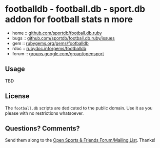 # footballdb -  football.db -  sport.db addon for football stats n more


* home  :: [github.com/sportdb/football.db.ruby](https://github.com/sportdb/football.db.ruby)
* bugs  :: [github.com/sportdb/football.db.ruby/issues](https://github.com/sportdb/football.db.ruby/issues)
* gem   :: [rubygems.org/gems/footballdb](https://rubygems.org/gems/footballdb)
* rdoc  :: [rubydoc.info/gems/footballdb](http://rubydoc.info/gems/footballdb)
* forum :: [groups.google.com/group/opensport](https://groups.google.com/group/opensport)


## Usage

TBD


## License

The `football.db` scripts are dedicated to the public domain.
Use it as you please with no restrictions whatsoever.


## Questions? Comments?

Send them along to the
[Open Sports & Friends Forum/Mailing List](http://groups.google.com/group/opensport).
Thanks!

